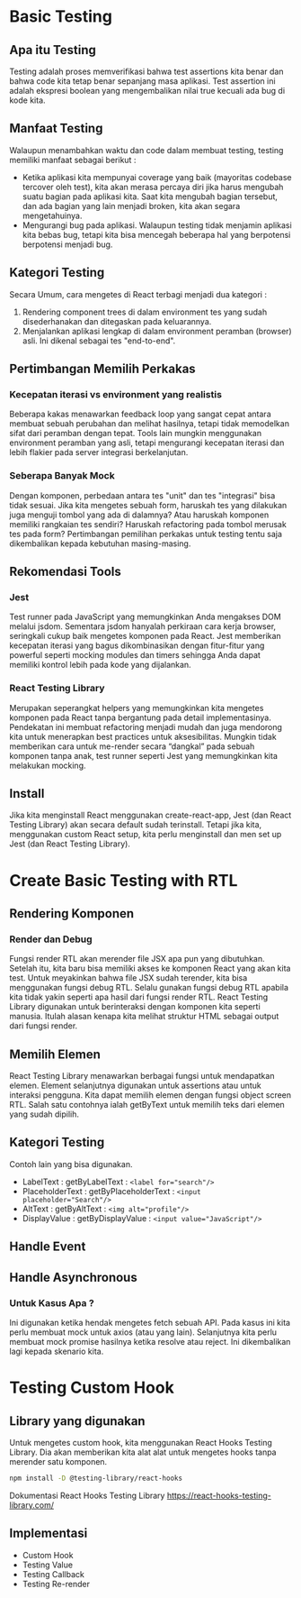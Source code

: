 # Basic Testing
## Apa itu Testing
Testing adalah proses memverifikasi bahwa test assertions kita benar dan bahwa code kita tetap benar sepanjang masa aplikasi. 
Test assertion ini adalah ekspresi boolean yang mengembalikan nilai true kecuali ada bug di kode kita.
## Manfaat Testing
Walaupun menambahkan waktu dan code dalam membuat testing, testing memiliki manfaat sebagai berikut :
- Ketika aplikasi kita mempunyai coverage yang baik (mayoritas codebase tercover oleh test), kita akan merasa percaya diri jika harus mengubah suatu bagian pada aplikasi kita. Saat kita mengubah bagian tersebut, dan ada bagian yang lain menjadi broken, kita akan segara mengetahuinya.
- Mengurangi bug pada aplikasi. Walaupun testing tidak menjamin aplikasi kita bebas bug, tetapi kita bisa mencegah beberapa hal yang berpotensi berpotensi menjadi bug.
## Kategori Testing
Secara Umum, cara mengetes di React terbagi menjadi dua kategori :
1. Rendering component trees di dalam environment tes yang sudah disederhanakan dan ditegaskan pada keluarannya.
2. Menjalankan aplikasi lengkap di dalam environment peramban (browser) asli. Ini dikenal sebagai tes "end-to-end".
## Pertimbangan Memilih Perkakas
### Kecepatan iterasi vs environment yang realistis
Beberapa kakas menawarkan feedback loop yang sangat cepat antara membuat sebuah perubahan dan melihat hasilnya, tetapi tidak memodelkan sifat dari peramban dengan tepat. Tools lain mungkin menggunakan environment peramban yang asli, tetapi mengurangi kecepatan iterasi dan lebih flakier pada server integrasi berkelanjutan.
### Seberapa Banyak Mock
Dengan komponen, perbedaan antara tes "unit" dan tes "integrasi" bisa tidak sesuai. Jika kita mengetes sebuah form, haruskah tes yang dilakukan juga menguji tombol yang ada di dalamnya? Atau haruskah komponen memiliki rangkaian tes sendiri? Haruskah refactoring pada tombol merusak tes pada form?
Pertimbangan pemilihan perkakas untuk testing tentu saja dikembalikan kepada kebutuhan masing-masing.
## Rekomendasi Tools
### Jest
Test runner pada JavaScript yang memungkinkan Anda mengakses DOM melalui jsdom. Sementara jsdom hanyalah perkiraan cara kerja browser, seringkali cukup baik mengetes komponen pada React. Jest memberikan kecepatan iterasi yang bagus dikombinasikan dengan fitur-fitur yang powerful seperti mocking modules dan timers sehingga Anda dapat memiliki kontrol lebih pada kode yang dijalankan.
### React Testing Library
Merupakan seperangkat helpers yang memungkinkan kita mengetes komponen pada React tanpa bergantung pada detail implementasinya. Pendekatan ini membuat refactoring menjadi mudah dan juga mendorong kita untuk menerapkan best practices untuk aksesibilitas. Mungkin tidak memberikan cara untuk me-render secara “dangkal” pada sebuah komponen tanpa anak, test runner seperti Jest yang memungkinkan kita melakukan mocking.
## Install
Jika kita menginstall React menggunakan create-react-app, Jest (dan React Testing Library) akan secara default sudah terinstall. Tetapi jika kita, menggunakan custom React setup, kita perlu menginstall dan men set up Jest (dan React Testing Library).

# Create Basic Testing with RTL
## Rendering Komponen
### Render dan Debug
Fungsi render RTL akan merender file JSX apa pun yang dibutuhkan. Setelah itu, kita baru bisa memiliki akses ke komponen React yang akan kita test. Untuk meyakinkan bahwa file JSX sudah terender, kita bisa menggunakan fungsi debug RTL. Selalu gunakan fungsi debug RTL apabila kita tidak yakin seperti apa hasil dari fungsi render RTL. 
React Testing Library digunakan untuk berinteraksi dengan komponen kita seperti manusia. Itulah alasan kenapa kita melihat struktur HTML sebagai output dari fungsi render.
## Memilih Elemen
React Testing Library menawarkan berbagai fungsi untuk mendapatkan elemen. Element selanjutnya digunakan untuk assertions atau untuk interaksi pengguna. Kita dapat memilih elemen dengan fungsi object screen RTL. 
Salah satu contohnya ialah getByText untuk memilih teks dari elemen yang sudah dipilih.
## Kategori Testing
Contoh lain yang bisa digunakan.
- LabelText : getByLabelText : `<label for="search"/>`
- PlaceholderText : getByPlaceholderText : `<input placeholder="Search"/>`
- AltText : getByAltText : `<img alt="profile"/>`
- DisplayValue : getByDisplayValue : `<input value="JavaScript"/>`
## Handle Event
## Handle Asynchronous
### Untuk Kasus Apa ?
Ini digunakan ketika hendak mengetes fetch sebuah API. Pada kasus ini kita perlu membuat mock untuk axios (atau yang lain). Selanjutnya kita perlu membuat mock promise hasilnya ketika resolve atau reject. Ini dikembalikan lagi kepada skenario kita.

# Testing Custom Hook
## Library yang digunakan
Untuk mengetes custom hook, kita menggunakan React Hooks Testing Library. Dia akan memberikan kita alat alat untuk mengetes hooks tanpa merender satu komponen. 
```bash
npm install -D @testing-library/react-hooks
```
Dokumentasi React Hooks Testing Library
https://react-hooks-testing-library.com/
## Implementasi
- Custom Hook
- Testing Value
- Testing Callback
- Testing Re-render